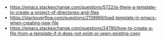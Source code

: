 - https://emacs.stackexchange.com/questions/5722/is-there-a-template-to-create-a-project-of-directories-and-files
- https://stackoverflow.com/questions/2139969/load-template-in-emacs-when-creating-new-file
- https://emacs.stackexchange.com/questions/24790/how-to-create-a-file-from-a-template-if-it-does-not-exist-or-open-existing-copy